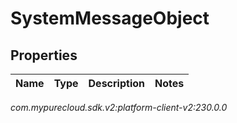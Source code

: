 # SystemMessageObject


## Properties

| Name | Type | Description | Notes |
| ------------ | ------------- | ------------- | ------------- |




_com.mypurecloud.sdk.v2:platform-client-v2:230.0.0_
